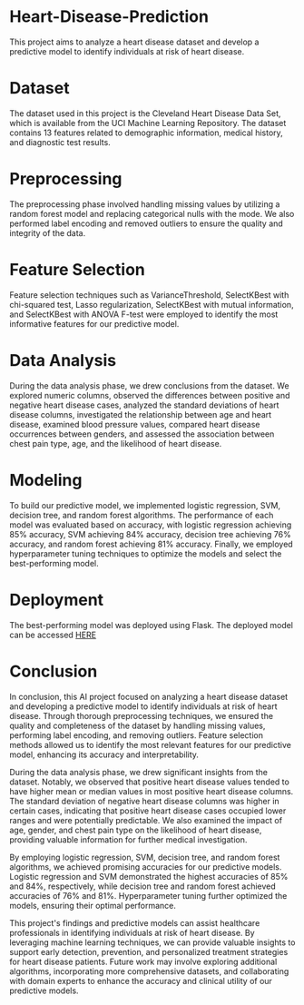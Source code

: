 # Heart-Disease-Prediction

This project aims to analyze a heart disease dataset and develop a predictive model to identify individuals at risk of heart disease.

# Dataset
The dataset used in this project is the Cleveland Heart Disease Data Set, which is available from the UCI Machine Learning Repository. The dataset contains 13 features related to demographic information, medical history, and diagnostic test results.

# Preprocessing
The preprocessing phase involved handling missing values by utilizing a random forest model and replacing categorical nulls with the mode. We also performed label encoding and removed outliers to ensure the quality and integrity of the data.

# Feature Selection
Feature selection techniques such as VarianceThreshold, SelectKBest with chi-squared test, Lasso regularization, SelectKBest with mutual information, and SelectKBest with ANOVA F-test were employed to identify the most informative features for our predictive model.

# Data Analysis
During the data analysis phase, we drew conclusions from the dataset. We explored numeric columns, observed the differences between positive and negative heart disease cases, analyzed the standard deviations of heart disease columns, investigated the relationship between age and heart disease, examined blood pressure values, compared heart disease occurrences between genders, and assessed the association between chest pain type, age, and the likelihood of heart disease.

# Modeling
To build our predictive model, we implemented logistic regression, SVM, decision tree, and random forest algorithms. The performance of each model was evaluated based on accuracy, with logistic regression achieving 85% accuracy, SVM achieving 84% accuracy, decision tree achieving 76% accuracy, and random forest achieving 81% accuracy. Finally, we employed hyperparameter tuning techniques to optimize the models and select the best-performing model.

# Deployment
The best-performing model was deployed using Flask. The deployed model can be accessed [HERE](https://jonathan-monir-heart-disease-prediction-deployment-4uu7zl.streamlit.app/)


# Conclusion
In conclusion, this AI project focused on analyzing a heart disease dataset and developing a predictive model to identify individuals at risk of heart disease. Through thorough preprocessing techniques, we ensured the quality and completeness of the dataset by handling missing values, performing label encoding, and removing outliers. Feature selection methods allowed us to identify the most relevant features for our predictive model, enhancing its accuracy and interpretability.

During the data analysis phase, we drew significant insights from the dataset. Notably, we observed that positive heart disease values tended to have higher mean or median values in most positive heart disease columns. The standard deviation of negative heart disease columns was higher in certain cases, indicating that positive heart disease cases occupied lower ranges and were potentially predictable. We also examined the impact of age, gender, and chest pain type on the likelihood of heart disease, providing valuable information for further medical investigation.

By employing logistic regression, SVM, decision tree, and random forest algorithms, we achieved promising accuracies for our predictive models. Logistic regression and SVM demonstrated the highest accuracies of 85% and 84%, respectively, while decision tree and random forest achieved accuracies of 76% and 81%. Hyperparameter tuning further optimized the models, ensuring their optimal performance.

This project's findings and predictive models can assist healthcare professionals in identifying individuals at risk of heart disease. By leveraging machine learning techniques, we can provide valuable insights to support early detection, prevention, and personalized treatment strategies for heart disease patients. Future work may involve exploring additional algorithms, incorporating more comprehensive datasets, and collaborating with domain experts to enhance the accuracy and clinical utility of our predictive models.
